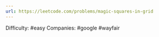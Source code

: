 ```yaml
---
url: https://leetcode.com/problems/magic-squares-in-grid
---
```


Difficulty: #easy
Companies: #google #wayfair